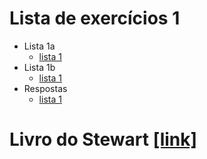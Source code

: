 
# Lista de exercícios 1
- Lista 1a
  - [lista 1](./exercicios-1.png)
- Lista 1b
  - [lista 1](./exercicios-2.png)
- Respostas
  - [lista 1](./respostas-ex1-ex2.png)
 




# Livro do Stewart [[link]](./stewart.pdf)
